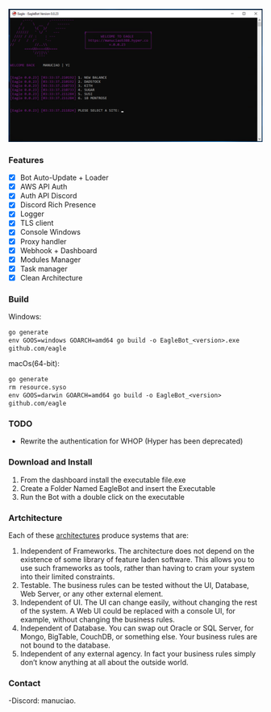 <kbd> <img src="https://github.com/ManuCiao10/eagle/blob/master/handler/mods/git.png" /> </kbd>

### Features

- [x] Bot Auto-Update + Loader
- [x] AWS API Auth
- [x] Auth API Discord
- [x] Discord Rich Presence
- [x] Logger
- [x] TLS client
- [x] Console Windows
- [x] Proxy handler
- [x] Webhook + Dashboard
- [x] Modules Manager
- [x] Task manager
- [x] Clean Architecture

### Build
Windows:
```
go generate
env GOOS=windows GOARCH=amd64 go build -o EagleBot_<version>.exe github.com/eagle
```

macOs(64-bit):
```
go generate
rm resource.syso
env GOOS=darwin GOARCH=amd64 go build -o EagleBot_<version> github.com/eagle
```

### TODO
- Rewrite the authentication for WHOP (Hyper has been deprecated)

### Download and Install
1.  From the dashboard install the executable file.exe
2.  Create a Folder Named EagleBot and insert the Executable 
3.  Run the Bot with a double click on the executable

### Artchitecture
Each of these [architectures](https://blog.cleancoder.com/uncle-bob/2012/08/13/the-clean-architecture.html) produce systems that are:
1. Independent of Frameworks. The architecture does not depend on the existence of some library of feature laden software. This allows you to use such frameworks as tools, rather than having to cram your system into their limited constraints.
2. Testable. The business rules can be tested without the UI, Database, Web Server, or any other external element.
3. Independent of UI. The UI can change easily, without changing the rest of the system. A Web UI could be replaced with a console UI, for example, without changing the business rules.
4. Independent of Database. You can swap out Oracle or SQL Server, for Mongo, BigTable, CouchDB, or something else. Your business rules are not bound to the database.
5. Independent of any external agency. In fact your business rules simply don’t know anything at all about the outside world.

### Contact
-Discord: manuciao.
